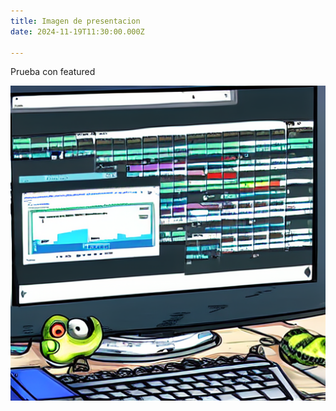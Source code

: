 ```yaml
---
title: Imagen de presentacion
date: 2024-11-19T11:30:00.000Z

---
```

Prueba con featured

![](tmpaob25hza.png)
